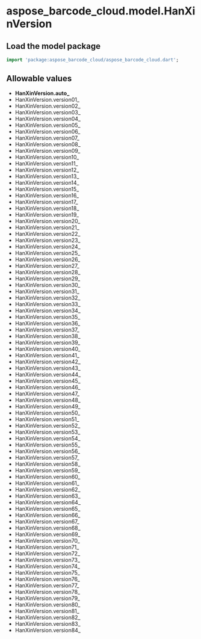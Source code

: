 # aspose_barcode_cloud.model.HanXinVersion

## Load the model package

```dart
import 'package:aspose_barcode_cloud/aspose_barcode_cloud.dart';
```

## Allowable values

* **HanXinVersion.auto_**
* HanXinVersion.version01_
* HanXinVersion.version02_
* HanXinVersion.version03_
* HanXinVersion.version04_
* HanXinVersion.version05_
* HanXinVersion.version06_
* HanXinVersion.version07_
* HanXinVersion.version08_
* HanXinVersion.version09_
* HanXinVersion.version10_
* HanXinVersion.version11_
* HanXinVersion.version12_
* HanXinVersion.version13_
* HanXinVersion.version14_
* HanXinVersion.version15_
* HanXinVersion.version16_
* HanXinVersion.version17_
* HanXinVersion.version18_
* HanXinVersion.version19_
* HanXinVersion.version20_
* HanXinVersion.version21_
* HanXinVersion.version22_
* HanXinVersion.version23_
* HanXinVersion.version24_
* HanXinVersion.version25_
* HanXinVersion.version26_
* HanXinVersion.version27_
* HanXinVersion.version28_
* HanXinVersion.version29_
* HanXinVersion.version30_
* HanXinVersion.version31_
* HanXinVersion.version32_
* HanXinVersion.version33_
* HanXinVersion.version34_
* HanXinVersion.version35_
* HanXinVersion.version36_
* HanXinVersion.version37_
* HanXinVersion.version38_
* HanXinVersion.version39_
* HanXinVersion.version40_
* HanXinVersion.version41_
* HanXinVersion.version42_
* HanXinVersion.version43_
* HanXinVersion.version44_
* HanXinVersion.version45_
* HanXinVersion.version46_
* HanXinVersion.version47_
* HanXinVersion.version48_
* HanXinVersion.version49_
* HanXinVersion.version50_
* HanXinVersion.version51_
* HanXinVersion.version52_
* HanXinVersion.version53_
* HanXinVersion.version54_
* HanXinVersion.version55_
* HanXinVersion.version56_
* HanXinVersion.version57_
* HanXinVersion.version58_
* HanXinVersion.version59_
* HanXinVersion.version60_
* HanXinVersion.version61_
* HanXinVersion.version62_
* HanXinVersion.version63_
* HanXinVersion.version64_
* HanXinVersion.version65_
* HanXinVersion.version66_
* HanXinVersion.version67_
* HanXinVersion.version68_
* HanXinVersion.version69_
* HanXinVersion.version70_
* HanXinVersion.version71_
* HanXinVersion.version72_
* HanXinVersion.version73_
* HanXinVersion.version74_
* HanXinVersion.version75_
* HanXinVersion.version76_
* HanXinVersion.version77_
* HanXinVersion.version78_
* HanXinVersion.version79_
* HanXinVersion.version80_
* HanXinVersion.version81_
* HanXinVersion.version82_
* HanXinVersion.version83_
* HanXinVersion.version84_

